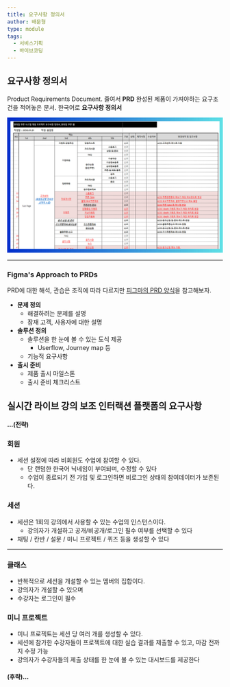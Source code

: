 ```yaml
---
title: 요구사항 정의서
author: 배문형
type: module
tags:
  - 서비스기획
  - 바이브코딩
---
```


## 요구사항 정의서

Product Requirements Document. 줄여서 **PRD** 완성된 제품이 가져야하는 요구조건을 적어놓은 문서. 한국어로 **요구사항 정의서**

![](../attachments/ux-prds.png)

---

### Figma's Approach to PRDs

PRD에 대한 해석, 관습은 조직에 따라 다르지만 [피그마의 PRD 양식](https://m00nlygreat.notion.site/Figma-s-Approach-to-PRDs-23296ccfa44080c4aabce301feb892c0)을 참고해보자.

- **문제 정의**
	- 해결하려는 문제를 설명
	- 잠재 고객, 사용자에 대한 설명
- **솔루션 정의**
	- 솔루션을 한 눈에 볼 수 있는 도식 제공 
		- Userflow, Journey map 등
	- 기능적 요구사항
- **출시 준비**
	- 제품 출시 마일스톤
	- 출시 준비 체크리스트

## 실시간 라이브 강의 보조 인터랙션 플랫폼의 요구사항

#### ...(전략)

### 회원

- 세션 설정에 따라 비회원도 수업에 참여할 수 있다.
	- 단 랜덤한 한국어 닉네임이 부여되며, 수정할 수 있다
	- 수업이 종료되기 전 가입 및 로그인하면 비로그인 상태의 참여데이터가 보존된다.

### 세션

- 세션은 1회의 강의에서 사용할 수 있는 수업의 인스턴스이다.
	- 강의자가 개설하고 공개/비공개/로그인 필수 여부를 선택할 수 있다
- 채팅 / 칸반 / 설문 / 미니 프로젝트 / 퀴즈 등을 생성할 수 있다

***

### 클래스

- 반복적으로 세션을 개설할 수 있는 멤버의 집합이다.
- 강의자가 개설할 수 있으며
- 수강자는 로그인이 필수

### 미니 프로젝트

- 미니 프로젝트는 세션 당 여러 개를 생성할 수 있다.
- 세션에 참가한 수강자들이 프로젝트에 대한 실습 결과를 제출할 수 있고, 마감 전까지 수정 가능
- 강의자가 수강자들의 제출 상태를 한 눈에 볼 수 있는 대시보드를 제공한다

#### (후략)...